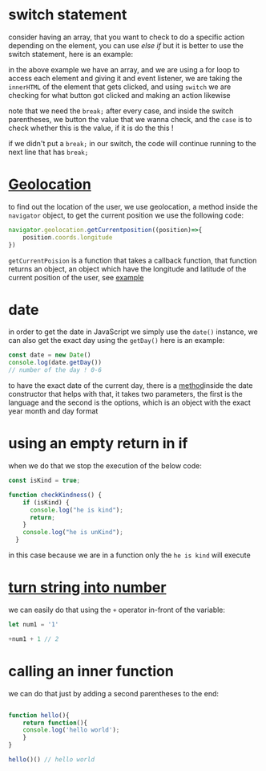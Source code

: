 # switch statement

consider having an array, that you want to check to do a specific action depending on the element, you can use *else if* but it is better to use the switch statement, here is an example:

in the above example we have an array, and we are using a for loop to access each element and giving it and event listener, we are taking the `innerHTML` of the element that gets clicked, and using `switch` we are checking for what button got clicked and making an action likewise

note that we need the `break;` after every case, and inside the switch parentheses, we button the value that we wanna check, and the `case` is to check whether this is the value, if it is do the this !

if we didn't put a `break;` in our switch, the code will continue running to the next line that has `break;`

# [Geolocation](https://developer.mozilla.org/en-US/docs/Web/API/Geolocation)

to find out the location of the user, we use geolocation, a method inside the `navigator` object, to get the current position we use the following code:

```js
navigator.geolocation.getCurrentposition((position)=>{
	position.coords.longitude
})
```

`getCurrentPoision` is a function that takes a callback function, that function returns an object, an object which have the longitude and latitude of the current position of the user, see [example](https://developer.mozilla.org/en-US/docs/Web/API/Geolocation/getCurrentPosition#examples)

# date

in order to get the date in JavaScript we simply use the `date()` instance, we can also get the exact day using the `getDay()` here is an example:

```javascript
const date = new Date()
console.log(date.getDay())
// number of the day ! 0-6 
```

to have the exact date of the current day, there is a [method](https://developer.mozilla.org/en-US/docs/Web/JavaScript/Reference/Global_Objects/Date/toLocaleDateString)inside the date constructor that helps with that, it takes two parameters, the first is the language and the second is the options, which is an object with the exact year month and day format 

# using an empty return in if

when we do that we stop the execution of the below code:

```js
const isKind = true;

function checkKindness() {
	if (isKind) {
      console.log("he is kind");
      return;
    }
    console.log("he is unKind");
  }
```

in this case because we are in a function only the `he is kind` will execute

# [turn string into number](https://perals.io/posts/63/)

we can easily do that using the `+` operator in-front of the variable:

```js
let num1 = '1'

+num1 + 1 // 2
```

# calling an inner function

we can do that just by adding a second parentheses to the end:

```javascript

function hello(){
    return function(){
    console.log('hello world');
    }
}

hello()() // hello world
```
